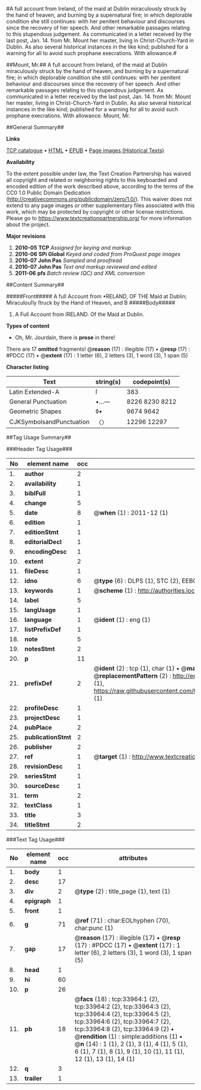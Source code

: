 #A full account from Ireland, of the maid at Dublin miraculously struck by the hand of heaven, and burning by a supernatural fire; in which deplorable condition she still continues: with her penitent behaviour and discourses since the recovery of her speech. And other remarkable passages relating to this stupendous judgement. As communicated in a letter received by the last post, Jan. 14. from Mr. Mount her master, living in Christ-Church-Yard in Dublin. As also several historical instances in the like kind; published for a warning for all to avoid such prophane execrations. With allowance.#

##Mount, Mr.##
A full account from Ireland, of the maid at Dublin miraculously struck by the hand of heaven, and burning by a supernatural fire; in which deplorable condition she still continues: with her penitent behaviour and discourses since the recovery of her speech. And other remarkable passages relating to this stupendous judgement. As communicated in a letter received by the last post, Jan. 14. from Mr. Mount her master, living in Christ-Church-Yard in Dublin. As also several historical instances in the like kind; published for a warning for all to avoid such prophane execrations. With allowance.
Mount, Mr.

##General Summary##

**Links**

[TCP catalogue](http://www.ota.ox.ac.uk/tcp/)  • 
[HTML](http://tei.it.ox.ac.uk/tcp/Texts-HTML/free/A51/A51512.html)  • 
[EPUB](http://tei.it.ox.ac.uk/tcp/Texts-EPUB/free/A51/A51512.epub) • 
[Page images (Historical Texts)](https://historicaltexts.jisc.ac.uk/eebo-99829524e)

**Availability**

To the extent possible under law, the Text Creation Partnership has waived all copyright and related or neighboring rights to this keyboarded and encoded edition of the work described above, according to the terms of the CC0 1.0 Public Domain Dedication (http://creativecommons.org/publicdomain/zero/1.0/). This waiver does not extend to any page images or other supplementary files associated with this work, which may be protected by copyright or other license restrictions. Please go to https://www.textcreationpartnership.org/ for more information about the project.

**Major revisions**

1. __2010-05__ __TCP__ *Assigned for keying and markup*
1. __2010-06__ __SPi Global__ *Keyed and coded from ProQuest page images*
1. __2010-07__ __John Pas__ *Sampled and proofread*
1. __2010-07__ __John Pas__ *Text and markup reviewed and edited*
1. __2011-06__ __pfs__ *Batch review (QC) and XML conversion*

##Content Summary##

#####Front#####
A full Account from •RELAND, OF THE Maid at Dublin; Miraculouſly ſtruck by the Hand of Heaven, and B
#####Body#####

1. A Full Account from IRELAND. Of the Maid at Dublin.

**Types of content**

  * Oh, Mr. Jourdain, there is **prose** in there!

There are 17 **omitted** fragments! 
 @__reason__ (17) : illegible (17)  •  @__resp__ (17) : #PDCC (17)  •  @__extent__ (17) : 1 letter (6), 2 letters (3), 1 word (3), 1 span (5)

**Character listing**


|Text|string(s)|codepoint(s)|
|---|---|---|
|Latin Extended-A|ſ|383|
|General Punctuation|•…—|8226 8230 8212|
|Geometric Shapes|◊▪|9674 9642|
|CJKSymbolsandPunctuation|〈〉|12296 12297|

##Tag Usage Summary##

###Header Tag Usage###

|No|element name|occ|attributes|
|---|---|---|---|
|1.|__author__|2||
|2.|__availability__|1||
|3.|__biblFull__|1||
|4.|__change__|5||
|5.|__date__|8| @__when__ (1) : 2011-12 (1)|
|6.|__edition__|1||
|7.|__editionStmt__|1||
|8.|__editorialDecl__|1||
|9.|__encodingDesc__|1||
|10.|__extent__|2||
|11.|__fileDesc__|1||
|12.|__idno__|6| @__type__ (6) : DLPS (1), STC (2), EEBO-CITATION (1), PROQUEST (1), VID (1)|
|13.|__keywords__|1| @__scheme__ (1) : http://authorities.loc.gov/ (1)|
|14.|__label__|5||
|15.|__langUsage__|1||
|16.|__language__|1| @__ident__ (1) : eng (1)|
|17.|__listPrefixDef__|1||
|18.|__note__|5||
|19.|__notesStmt__|2||
|20.|__p__|11||
|21.|__prefixDef__|2| @__ident__ (2) : tcp (1), char (1)  •  @__matchPattern__ (2) : ([0-9\-]+):([0-9IVX]+) (1), (.+) (1)  •  @__replacementPattern__ (2) : http://eebo.chadwyck.com/downloadtiff?vid=$1&page=$2 (1), https://raw.githubusercontent.com/textcreationpartnership/Texts/master/tcpchars.xml#$1 (1)|
|22.|__profileDesc__|1||
|23.|__projectDesc__|1||
|24.|__pubPlace__|2||
|25.|__publicationStmt__|2||
|26.|__publisher__|2||
|27.|__ref__|1| @__target__ (1) : http://www.textcreationpartnership.org/docs/. (1)|
|28.|__revisionDesc__|1||
|29.|__seriesStmt__|1||
|30.|__sourceDesc__|1||
|31.|__term__|2||
|32.|__textClass__|1||
|33.|__title__|3||
|34.|__titleStmt__|2||


###Text Tag Usage###

|No|element name|occ|attributes|
|---|---|---|---|
|1.|__body__|1||
|2.|__desc__|17||
|3.|__div__|2| @__type__ (2) : title_page (1), text (1)|
|4.|__epigraph__|1||
|5.|__front__|1||
|6.|__g__|71| @__ref__ (71) : char:EOLhyphen (70), char:punc (1)|
|7.|__gap__|17| @__reason__ (17) : illegible (17)  •  @__resp__ (17) : #PDCC (17)  •  @__extent__ (17) : 1 letter (6), 2 letters (3), 1 word (3), 1 span (5)|
|8.|__head__|1||
|9.|__hi__|60||
|10.|__p__|26||
|11.|__pb__|18| @__facs__ (18) : tcp:33964:1 (2), tcp:33964:2 (2), tcp:33964:3 (2), tcp:33964:4 (2), tcp:33964:5 (2), tcp:33964:6 (2), tcp:33964:7 (2), tcp:33964:8 (2), tcp:33964:9 (2)  •  @__rendition__ (1) : simple:additions (1)  •  @__n__ (14) : 1 (1), 2 (1), 3 (1), 4 (1), 5 (1), 6 (1), 7 (1), 8 (1), 9 (1), 10 (1), 11 (1), 12 (1), 13 (1), 14 (1)|
|12.|__q__|3||
|13.|__trailer__|1||
